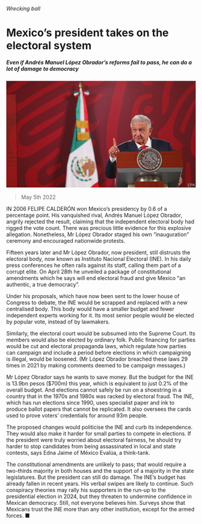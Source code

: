 ###### Wrecking ball

# Mexico’s president takes on the electoral system 

##### Even if Andrés Manuel López Obrador’s reforms fail to pass, he can do a lot of damage to democracy 

![image](images/20220507_AMP002_1.jpg) 

> May 5th 2022 

IN 2006 FELIPE CALDERÓN won Mexico’s presidency by 0.6 of a percentage point. His vanquished rival, Andrés Manuel López Obrador, angrily rejected the result, claiming that the independent electoral body had rigged the vote count. There was precious little evidence for this explosive allegation. Nonetheless, Mr López Obrador staged his own “inauguration” ceremony and encouraged nationwide protests.

Fifteen years later and Mr López Obrador, now president, still distrusts the electoral body, now known as Instituto Nacional Electoral (INE). In his daily press conferences he often rails against its staff, calling them part of a corrupt elite. On April 28th he unveiled a package of constitutional amendments which he says will end electoral fraud and give Mexico “an authentic, a true democracy”.


Under his proposals, which have now been sent to the lower house of Congress to debate, the INE would be scrapped and replaced with a new centralised body. This body would have a smaller budget and fewer independent experts working for it. Its most senior people would be elected by popular vote, instead of by lawmakers.

Similarly, the electoral court would be subsumed into the Supreme Court. Its members would also be elected by ordinary folk. Public financing for parties would be cut and electoral propaganda laws, which regulate how parties can campaign and include a period before elections in which campaigning is illegal, would be loosened. (Mr López Obrador breached these laws 29 times in 2021 by making comments deemed to be campaign messages.)

Mr López Obrador says he wants to save money. But the budget for the INE is 13.9bn pesos ($700m) this year, which is equivalent to just 0.2% of the overall budget. And elections cannot safely be run on a shoestring in a country that in the 1970s and 1980s was racked by electoral fraud. The INE, which has run elections since 1990, uses specialist paper and ink to produce ballot papers that cannot be replicated. It also oversees the cards used to prove voters’ credentials for around 93m people.

The proposed changes would politicise the INE and curb its independence. They would also make it harder for small parties to compete in elections. If the president were truly worried about electoral fairness, he should try harder to stop candidates from being assassinated in local and state contests, says Edna Jaime of México Evalúa, a think-tank.

The constitutional amendments are unlikely to pass; that would require a two-thirds majority in both houses and the support of a majority in the state legislatures. But the president can still do damage. The INE’s budget has already fallen in recent years. His verbal swipes are likely to continue. Such conspiracy theories may rally his supporters in the run-up to the presidential election in 2024, but they threaten to undermine confidence in Mexican democracy. Still, not everyone believes him. Surveys show that Mexicans trust the INE more than any other institution, except for the armed forces. ■

